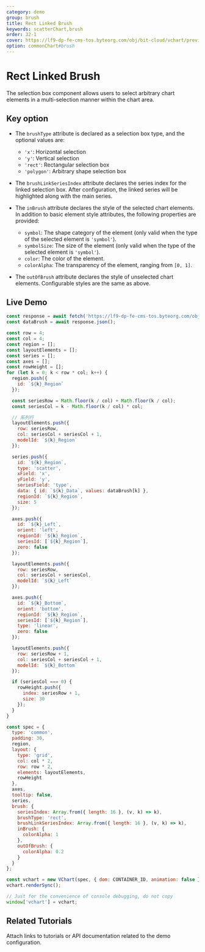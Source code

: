 ```yaml
---
category: demo
group: brush
title: Rect Linked Brush
keywords: scatterChart,brush
order: 32-1
cover: https://lf9-dp-fe-cms-tos.byteorg.com/obj/bit-cloud/vchart/preview/brush/rect-linked-brush.png
option: commonChart#brush
---
```


# Rect Linked Brush

The selection box component allows users to select arbitrary chart elements in a multi-selection manner within the chart area.

## Key option

- The `brushType` attribute is declared as a selection box type, and the optional values are:

  - `'x'`: Horizontal selection
  - `'y'`: Vertical selection
  - `'rect'`: Rectangular selection box
  - `'polygon'`: Arbitrary shape selection box

- The `brushLinkSeriesIndex` attribute declares the series index for the linked selection box. After configuration, the linked series will be highlighted along with the main series.

- The `inBrush` attribute declares the style of the selected chart elements. In addition to basic element style attributes, the following properties are provided:
  - `symbol`: The shape category of the element (only valid when the type of the selected element is `'symbol'`).
  - `symbolSize`: The size of the element (only valid when the type of the selected element is `'symbol'`).
  - `color`: The color of the element.
  - `colorAlpha`: The transparency of the element, ranging from `[0, 1]`.
- The `outOfBrush` attribute declares the style of unselected chart elements. Configurable styles are the same as above.

## Live Demo

```javascript livedemo
const response = await fetch('https://lf9-dp-fe-cms-tos.byteorg.com/obj/bit-cloud/brush-data.json');
const dataBrush = await response.json();

const row = 4;
const col = 4;
const region = [];
const layoutElements = [];
const series = [];
const axes = [];
const rowHeight = [];
for (let k = 0; k < row * col; k++) {
  region.push({
    id: `${k}_Region`
  });

  const seriesRow = Math.floor(k / col) + Math.floor(k / col);
  const seriesCol = k - Math.floor(k / col) * col;

  // 系列行
  layoutElements.push({
    row: seriesRow,
    col: seriesCol + seriesCol + 1,
    modelId: `${k}_Region`
  });

  series.push({
    id: `${k}_Region`,
    type: 'scatter',
    xField: 'x',
    yField: 'y',
    seriesField: 'type',
    data: { id: `${k}_Data`, values: dataBrush[k] },
    regionId: `${k}_Region`,
    size: 5
  });

  axes.push({
    id: `${k}_Left`,
    orient: 'left',
    regionId: `${k}_Region`,
    seriesId: [`${k}_Region`],
    zero: false
  });

  layoutElements.push({
    row: seriesRow,
    col: seriesCol + seriesCol,
    modelId: `${k}_Left`
  });

  axes.push({
    id: `${k}_Bottom`,
    orient: 'bottom',
    regionId: `${k}_Region`,
    seriesId: [`${k}_Region`],
    type: 'linear',
    zero: false
  });

  layoutElements.push({
    row: seriesRow + 1,
    col: seriesCol + seriesCol + 1,
    modelId: `${k}_Bottom`
  });

  if (seriesCol === 0) {
    rowHeight.push({
      index: seriesRow + 1,
      size: 30
    });
  }
}

const spec = {
  type: 'common',
  padding: 30,
  region,
  layout: {
    type: 'grid',
    col: col * 2,
    row: row * 2,
    elements: layoutElements,
    rowHeight
  },
  axes,
  tooltip: false,
  series,
  brush: {
    seriesIndex: Array.from({ length: 16 }, (v, k) => k),
    brushType: 'rect',
    brushLinkSeriesIndex: Array.from({ length: 16 }, (v, k) => k),
    inBrush: {
      colorAlpha: 1
    },
    outOfBrush: {
      colorAlpha: 0.2
    }
  }
};

const vchart = new VChart(spec, { dom: CONTAINER_ID, animation: false });
vchart.renderSync();

// Just for the convenience of console debugging, do not copy
window['vchart'] = vchart;
```

## Related Tutorials

Attach links to tutorials or API documentation related to the demo configuration.
